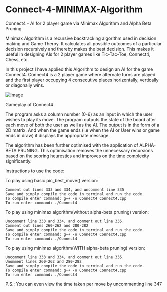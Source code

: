 # Connect-4-MINIMAX-Algorithm
Connect4 - AI for 2 player game via Minimax Algorithm and Alpha Beta Pruning

Minimax Algorithm is a recursive backtracking algorithm used in decision making and Game Theroy. It calculates all possible outcomes of a particular decision recursively and thereby makes the best decision. This makes it useful in designing AIs for 2 player games like Tic-Tac-Toe, Connect4, Chess, etc.

In this project I have applied this Algorithm to design an AI for the game Connect4. Connect4 is a 2 player game where alternate turns are played and the first player occupying 4 consecutive places horizontally, vertically or diagonally wins.


![image](https://user-images.githubusercontent.com/109017617/178504374-8b6cd631-5190-4ae8-839a-5cc4449130a1.png)


Gameplay of Connect4

The program asks a column number (0-6) as an input in which the user wishes to play its move. The program outputs the state of the board after each move of both the user as well as the AI. The output is in the form of a 2D matrix. And when the game ends (i.e when the AI or User wins or game ends in draw) it displays the appropriate message.

The algorithm has been further optimised with the application of ALPHA-BETA PRUNING. This optimisation removes the unnecessary recursions based on the scoring heurestics and improves on the time complexity significantly.

Instructions to use the code:

To play using basic pic_best_move() version:

    Comment out lines 333 and 334, and uncomment line 335
    Save and simply compile the code in terminal and run the code.
    To compile enter command: g++ -o Connect4 Connect4.cpp
    To run enter command: ./Connect4

To play using minimax algorithm(without alpha-beta pruning) version:

    Uncomment line 333 and 334, and comment out line 335.
    Comment out lines 260-262 and 280-282
    Save and simply compile the code in terminal and run the code.
    To compile enter command: g++ -o Connect4 Connect4.cpp
    To run enter command: ./Connect4

To play using minimax algorithm(WITH alpha-beta pruning) version:

    Uncomment line 333 and 334, and comment out line 335.
    Unomment lines 260-262 and 280-282
    Save and simply compile the code in terminal and run the code.
    To compile enter command: g++ -o Connect4 Connect4.cpp
    To run enter command: ./Connect4

P.S.: You can even view the time taken per move by uncommenting line 347
